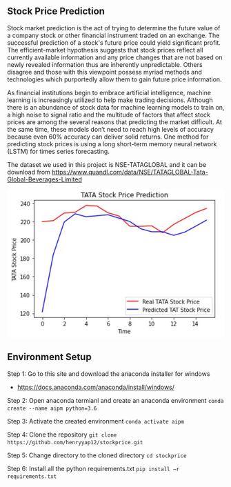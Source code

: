 ## Stock Price Prediction
Stock market prediction is the act of trying to determine the future value of a company stock or other financial instrument traded on an exchange. The successful prediction of a stock's future price could yield significant profit. The efficient-market hypothesis suggests that stock prices reflect all currently available information and any price changes that are not based on newly revealed information thus are inherently unpredictable. Others disagree and those with this viewpoint possess myriad methods and technologies which purportedly allow them to gain future price information.

As financial institutions begin to embrace artificial intelligence, machine learning is increasingly utilized to help make trading decisions. Although there is an abundance of stock data for machine learning models to train on, a high noise to signal ratio and the multitude of factors that affect stock prices are among the several reasons that predicting the market difficult. At the same time, these models don’t need to reach high levels of accuracy because even 60% accuracy can deliver solid returns. One method for predicting stock prices is using a long short-term memory neural network (LSTM) for times series forecasting.

The dataset we used in this project is NSE-TATAGLOBAL and it can be download from https://www.quandl.com/data/NSE/TATAGLOBAL-Tata-Global-Beverages-Limited


![sample](misc/1.JPG)

## Environment Setup

Step 1: Go to this site and download the anaconda installer for windows
+ https://docs.anaconda.com/anaconda/install/windows/

Step 2: Open anaconda termianl and create an anaconda environment
```conda create --name aipm python=3.6```

Step 3: Activate the created environment
```conda activate aipm```

Step 4: Clone the repository
```git clone https://github.com/henryyap12/stockprice.git```

Step 5: Change directory to the cloned directory
```cd stockprice```

Step 6: Install all the python requirements.txt
```pip install –r requirements.txt```


